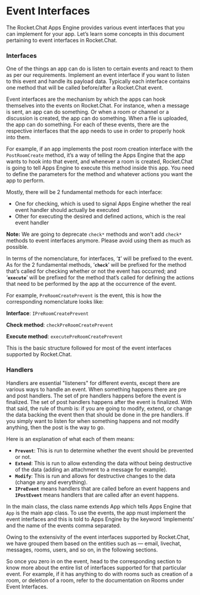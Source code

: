 # Event Interfaces

The Rocket.Chat Apps Engine provides various event interfaces that you can implement for your app. Let’s learn some concepts in this document pertaining to event interfaces in Rocket.Chat.&#x20;

### Interfaces

One of the things an app can do is listen to certain events and react to them as per our requirements. Implement an event interface if you want to listen to this event and handle its payload data. Typically each interface contains one method that will be called before/after a Rocket.Chat event.

Event interfaces are the mechanism by which the apps can hook themselves into the events on Rocket.Chat. For instance, when a message is sent, an app can do something. Or when a room or channel or a discussion is created, the app can do something. When a file is uploaded, the app can do something. For each of these events, there are the respective interfaces that the app needs to use in order to properly hook into them.&#x20;

For example, if an app implements the post room creation interface with the `PostRoomCreate` method, it’s a way of telling the Apps Engine that the app wants to hook into that event, and whenever a room is created, Rocket.Chat is going to tell Apps Engine to execute this method inside this app. You need to define the parameters for the method and whatever actions you want the app to perform.&#x20;

Mostly, there will be 2 fundamental methods for each interface:&#x20;

* One for checking, which is used to signal Apps Engine whether the real event handler should actually be executed
* Other for executing the desired and defined actions, which is the real event handler

**Note:** We are going to deprecate `check*` methods and won't add `check*` methods to event interfaces anymore. Please avoid using them as much as possible.

In terms of the nomenclature, for interfaces, ‘**`I`**’ will be prefixed to the event. As for the 2 fundamental methods, ‘**`check`**’ will be prefixed for the method that’s called for checking whether or not the event has occurred; and ‘**`execute`**’ will be prefixed for the method that’s called for defining the actions that need to be performed by the app at the occurrence of the event.&#x20;

For example, `PreRoomCreatePrevent` is the event, this is how the corresponding nomenclature looks like:&#x20;

**Interface**: `IPreRoomCreatePrevent`

**Check method**: `checkPreRoomCreatePrevent`

**Execute method**: `executePreRoomCreatePrevent`

This is the basic structure followed for most of the event interfaces supported by Rocket.Chat.&#x20;

### Handlers

Handlers are essential "listeners" for different events, except there are various ways to handle an event. When something happens there are pre and post handlers. The set of pre handlers happens before the event is finalized. The set of post handlers happens after the event is finalized. With that said, the rule of thumb is: if you are going to modify, extend, or change the data backing the event then that should be done in the pre handlers. If you simply want to listen for when something happens and not modify anything, then the post is the way to go.

Here is an explanation of what each of them means:

* **`Prevent`**: This is run to determine whether the event should be prevented or not.
* **`Extend`**: This is run to allow extending the data without being destructive of the data (adding an attachment to a message for example).
* **`Modify`**: This is run and allows for destructive changes to the data (change any and everything).
* **`IPreEvent`** means handlers that are called before an event happens and **`IPostEvent`** means handlers that are called after an event happens.

In the main class, the class name extends App which tells Apps Engine that `App` is the main app class. To use the events, the app must implement the event interfaces and this is told to Apps Engine by the keyword ‘implements’ and the name of the events comma separated.&#x20;

Owing to the extensivity of the event interfaces supported by Rocket.Chat, we have grouped them based on the entities such as — email, livechat, messages, rooms, users, and so on, in the following sections.&#x20;

So once you zero in on the event, head to the corresponding section to know more about the entire list of interfaces supported for that particular event. For example, if it has anything to do with rooms such as creation of a room, or deletion of a room, refer to the documentation on Rooms under Event Interfaces.
